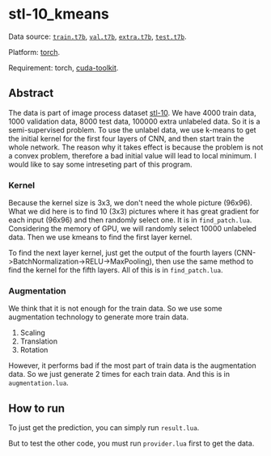 # stl-10_kmeans

Data source: [`train.t7b`](https://s3.amazonaws.com/dsga1008-spring16/data/a2/train.t7b), [`val.t7b`](https://s3.amazonaws.com/dsga1008-spring16/data/a2/val.t7b), [`extra.t7b`](https://s3.amazonaws.com/dsga1008-spring16/data/a2/extra.t7b), [`test.t7b`](https://s3.amazonaws.com/dsga1008-spring16/data/a2/test.t7b).

Platform: [torch](http://torch.ch/).

Requirement: torch, [cuda-toolkit](https://developer.nvidia.com/cuda-toolkit).

## Abstract
The data is part of image process dataset [stl-10](https://cs.stanford.edu/~acoates/stl10/). We have 4000 train data, 1000 validation data, 8000 test data, 100000 extra unlabeled data. So it is a semi-supervised problem. To use the unlabel data, we use k-means to get the initial kernel for the first four layers of CNN, and then start train the whole network. The reason why it takes effect is because the problem is not a convex problem, therefore a bad initial value will lead to local minimum. I would like to say some intreseting part of this program.

### Kernel
Because the kernel size is 3x3, we don't need the whole picture (96x96). What we did here is to find 10 (3x3) pictures where it has great gradient for each input (96x96) and then randomly select one. It is in `find_patch.lua`. Considering the memory of GPU, we will randomly select 10000 unlabeled data. Then we use kmeans to find the first layer kernel.

To find the next layer kernel, just get the output of the fourth layers (CNN->BatchNormalization->RELU->MaxPooling), then use the same method to find the kernel for the fifth layers. All of this is in `find_patch.lua`.

### Augmentation
We think that it is not enough for the train data. So we use some augmentation technology to generate more train data.

1. Scaling
2. Translation
3. Rotation

However, it performs bad if the most part of train data is the augmentation data. So we just generate 2 times for each train data. And this is in `augmentation.lua`.

## How to run
To just get the prediction, you can simply run `result.lua`.

But to test the other code, you must run `provider.lua` first to get the data.
